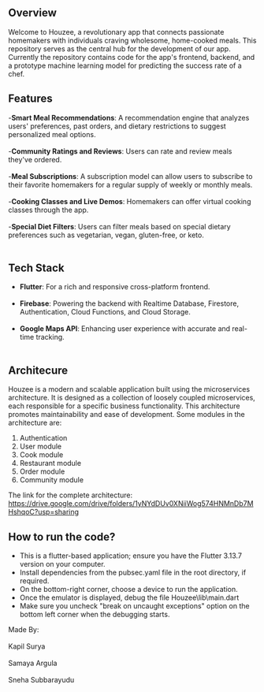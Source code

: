 ## Overview

Welcome to Houzee, a revolutionary app that connects passionate homemakers with individuals craving wholesome, home-cooked meals.
This repository serves as the central hub for the development of our app.
Currently the repository contains code for the app's frontend, backend, and a prototype machine learning model for predicting the success rate of a chef.

## Features

-**Smart Meal Recommendations**: A recommendation engine that analyzes users' preferences, past orders, and dietary restrictions to suggest personalized meal options.<br></br>
-**Community Ratings and Reviews**: Users can rate and review meals they've ordered.<br></br>
-**Meal Subscriptions**: A subscription model can allow users to subscribe to their favorite homemakers for a regular supply of weekly or monthly meals.<br></br>
-**Cooking Classes and Live Demos**: Homemakers can offer virtual cooking classes through the app.<br></br>
-**Special Diet Filters**: Users can filter meals based on special dietary preferences such as vegetarian, vegan, gluten-free, or keto.<br></br>


## Tech Stack

- **Flutter**: For a rich and responsive cross-platform frontend.<br></br>
- **Firebase**: Powering the backend with Realtime Database, Firestore, Authentication, Cloud Functions, and Cloud Storage.<br></br>
- **Google Maps API**: Enhancing user experience with accurate and real-time tracking.<br></br>

## Architecure

Houzee is a modern and scalable application built using the microservices architecture. It is designed as a collection of loosely coupled microservices, each responsible for a specific business functionality. This architecture promotes maintainability and ease of development.
Some modules in the architecture are:
1. Authentication
2. User module
3. Cook module
4. Restaurant module
5. Order module
6. Community module
   
The link for the complete architecture: https://drive.google.com/drive/folders/1yNYdDUv0XNiiWog574HNMnDb7MHshqoC?usp=sharing


## How to run the code?

-	This is a flutter-based application; ensure you have the Flutter 3.13.7 version on your computer.
-	Install dependencies from the pubsec.yaml file in the root directory, if required.
-	On the bottom-right corner, choose a device to run the application.
-	Once the emulator is displayed, debug the file Houzee\lib\main.dart 
-	Make sure you uncheck "break on uncaught exceptions" option on the bottom left corner when the debugging starts.


Made By:<br></br>
Kapil Surya<br></br>
Samaya Argula<br></br>
Sneha Subbarayudu<br></br>
